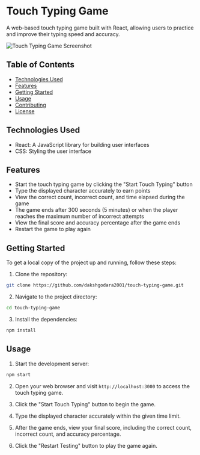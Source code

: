 # Touch Typing Game

A web-based touch typing game built with React, allowing users to practice and improve their typing speed and accuracy.

![Touch Typing Game Screenshot](screenshot.png)

## Table of Contents

- [Technologies Used](#technologies-used)
- [Features](#features)
- [Getting Started](#getting-started)
- [Usage](#usage)
- [Contributing](#contributing)
- [License](#license)

## Technologies Used

- React: A JavaScript library for building user interfaces
- CSS: Styling the user interface

## Features

- Start the touch typing game by clicking the "Start Touch Typing" button
- Type the displayed character accurately to earn points
- View the correct count, incorrect count, and time elapsed during the game
- The game ends after 300 seconds (5 minutes) or when the player reaches the maximum number of incorrect attempts
- View the final score and accuracy percentage after the game ends
- Restart the game to play again

## Getting Started

To get a local copy of the project up and running, follow these steps:

1. Clone the repository:

```bash
git clone https://github.com/dakshgodara2001/touch-typing-game.git
```
2. Navigate to the project directory:
```bash
cd touch-typing-game
```

3. Install the dependencies:
```bash
npm install
```

## Usage

1. Start the development server:
```bash
npm start
```

2. Open your web browser and visit ``http://localhost:3000`` to access the touch typing game.

3. Click the "Start Touch Typing" button to begin the game.
 
4. Type the displayed character accurately within the given time limit.

5. After the game ends, view your final score, including the correct count, incorrect count, and accuracy percentage.

6. Click the "Restart Testing" button to play the game again.
